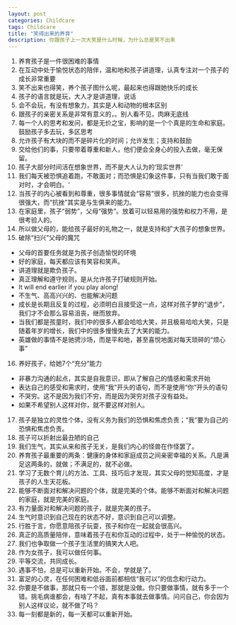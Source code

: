 ```yaml
---
layout: post
categories: Childcare
tags: Childcare
title: "笑得出来的养育"
description: 你跟孩子上一次大笑是什么时候，为什么总是笑不出来
---
```


1. 养育孩子是一件很困难的事情
2. 在互动中处于愉悦状态的陪伴，温和地和孩子讲道理，认真专注对一个孩子的成长非常重要
3. 笑不出来也得笑，养个孩子图什么呢，最起来也得跟她快乐的成长
4. 孩子的语言就是玩，大人才是讲道理，说话
5. 会不会玩，有没有想象力，其实是人和动物的根本区别
6. 跟孩子的亲密关系是非常有意义的，。别人看不见，肉麻无底线
7. 每一个人的思考和发问，都是无价之宝，影响的是一个个真是的生命和家庭。鼓励孩子多去玩，多区思考
8. 允许孩子有大块的而不是碎片化的时间；允许发生；支持和鼓励
9. 交给他们的事，只要带着尊重和新人，他们便会全身心的投入去做，毫无保留。
10. 孩子大部分时间活在想象世界，而不是大人认为的‘现实世界’
11. 我们每天被恐惧追着跑，不敢面对；而恐惧是幻象这件事，只有当我们敢于面对时，才会明白。‘
12. 当孩子的内心被看到和尊重，很多事情就会“容易”很多，抗挫的能力也会变得很强大，而“抗挫”其实是与生俱来的能力。
13. 在家庭里，孩子“弱势”，父母“强势”。放着可以轻易用的强势和权力不用，是很考验人的。
14. 所以做父母的，能给孩子最好的礼物之一，就是支持和扩大孩子的想象世界。
15. 破除“扫兴”父母的魔咒
  - 父母的首要任务就是为孩子创造愉悦的环境
  - 好的家庭，每天都应该有笑容和笑声。
  - 讲道理就是欺负孩子。
  - 真正理解和遵守规则，是从允许孩子打破规则开始。
  - It will end earlier if you play along!
  - 不生气、高高兴兴的、也能解决问题
  - 成长是长期且反复的过程，必须明白且接受这一点，这样对孩子梦的“退步”，我们才不会那么容易沮丧，继而放弃。
  - 当我们都是孩童时，我们中的很多人都会哈哈大笑，并且极易哈哈大笑，只是随着年岁的增长，我们中的很多慢慢失去了大笑的能力。
  - 英雄做的事情不是驰骋沙场，而是平和地，甚至喜悦地面对每天琐碎的“烦心事”
16. 养好孩子，给她7个“充分”能力
  - 非暴力沟通的起点，其实是自我意识，即从了解自己的情感和需求开始
  - 表达自己的感受和需求时，使用“我”开头的语句，而不是使用“你”开头的语句
  - 不哭穷。这不是因为我们不穷，而是因为哭穷对孩子没有益处。
  - 如果不希望别人这样对你，就不要这样对别人。
17. 孩子是独立的灵性个体，没有义务为我们的恐惧和焦虑负责；“我”要为自己的恐惧和焦虑负责。
18. 孩子可以折射出最丑陋的自己
19. 我们生气，其实从来和孩子无关，是我们内心的怪兽在作怪罢了。
20. 养育孩子最重要的两条：健康的身体和家庭成员之间亲密幸福的关系。凡是满足这两条的，就做；不满足的，就不必做。
21. 学习了无数个育儿的方法、工具、技巧后才发现，其实父母的觉知高度，才是孩子的人生天花板。
22. 能够不断面对和解决问题的个体，就是完美的个体。能够不断面对和解决问题的家庭，就是完美的家庭。
23. 有力量面对和解决问题的孩子，就是完美的孩子。
24. 生气时意识到自己现在的状态不好，意识到自己可以调整。
25. 行胜于言，你愿意陪孩子玩耍，孩子和你在一起就会很高兴。
26. 真正的高质量陪伴，意味着孩子在和你互动的过程中，处于一种愉悦的状态。
27. 我们也争取做一个孩子生活里的搞笑大人吧。
28. 作为女孩子，我可以做任何事。
29. 平等交流，共同成长。
30. 遇事不怕，总是可以重新开始。不会，学就是了。
31. 富足的心灵，在任何困难和低谷面前都相信“我可以”的信念和行动力。
32. 你要是不做事，那就只有一个错，那就是没做。你只要做事情，就有多于一个错。挑毛病谁都会，有啥了不起，真有本事就去做事情。问问自己，你会因为别人这样议论，就不做了吗？
33. 每一刻都是新的，每一天都可以重新开始。